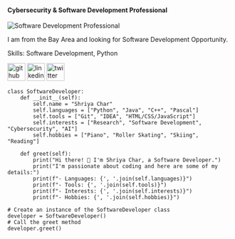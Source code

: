 #### Cybersecurity & Software Development Professional
![Software Development Professional](https://pbs.twimg.com/profile_images/1701280981532155904/YAmaK2k8_400x400.jpg)

I am from the Bay Area and looking for Software Development Opportunity.

Skills: Software Development, Python


[<img src='https://cdn.jsdelivr.net/npm/simple-icons@3.0.1/icons/github.svg' alt='github' height='40'>](https://github.com/shriya8)  [<img src='https://cdn.jsdelivr.net/npm/simple-icons@3.0.1/icons/linkedin.svg' alt='linkedin' height='40'>](https://www.linkedin.com/in/shriya-char-cs/)  [<img src='https://pbs.twimg.com/profile_images/1701280981532155904/YAmaK2k8_400x400.jpg' alt='twitter' height='40'>](https://twitter.com/shriyac8)  

```
class SoftwareDeveloper:
    def __init__(self):
        self.name = "Shriya Char"
        self.languages = ["Python", "Java", "C++", "Pascal"]
        self.tools = ["Git", "IDEA", "HTML/CSS/JavaScript"]
        self.interests = ["Research", "Software Development", "Cybersecurity", "AI"]
        self.hobbies = ["Piano", "Roller Skating", "Skiing", "Reading"] 

    def greet(self):
        print("Hi there! 👋 I'm Shriya Char, a Software Developer.")
        print("I'm passionate about coding and here are some of my details:")
        print(f"- Languages: {', '.join(self.languages)}")
        print(f"- Tools: {', '.join(self.tools)}")
        print(f"- Interests: {', '.join(self.interests)}")
        print(f"- Hobbies: {', '.join(self.hobbies)}")

# Create an instance of the SoftwareDeveloper class
developer = SoftwareDeveloper()
# Call the greet method
developer.greet()
```
